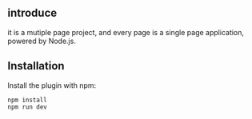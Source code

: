 introduce
------------
it is a mutiple page project, and every page is a single page application, powered by Node.js.

Installation
------------
Install the plugin with npm:
```shell
npm install
npm run dev
